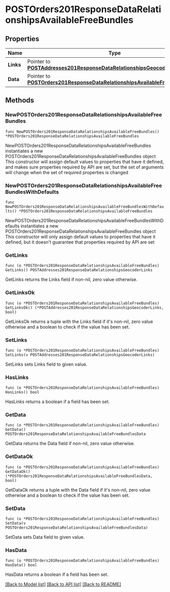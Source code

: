 # POSTOrders201ResponseDataRelationshipsAvailableFreeBundles

## Properties

Name | Type | Description | Notes
------------ | ------------- | ------------- | -------------
**Links** | Pointer to [**POSTAddresses201ResponseDataRelationshipsGeocoderLinks**](POSTAddresses201ResponseDataRelationshipsGeocoderLinks.md) |  | [optional] 
**Data** | Pointer to [**POSTOrders201ResponseDataRelationshipsAvailableFreeBundlesData**](POSTOrders201ResponseDataRelationshipsAvailableFreeBundlesData.md) |  | [optional] 

## Methods

### NewPOSTOrders201ResponseDataRelationshipsAvailableFreeBundles

`func NewPOSTOrders201ResponseDataRelationshipsAvailableFreeBundles() *POSTOrders201ResponseDataRelationshipsAvailableFreeBundles`

NewPOSTOrders201ResponseDataRelationshipsAvailableFreeBundles instantiates a new POSTOrders201ResponseDataRelationshipsAvailableFreeBundles object
This constructor will assign default values to properties that have it defined,
and makes sure properties required by API are set, but the set of arguments
will change when the set of required properties is changed

### NewPOSTOrders201ResponseDataRelationshipsAvailableFreeBundlesWithDefaults

`func NewPOSTOrders201ResponseDataRelationshipsAvailableFreeBundlesWithDefaults() *POSTOrders201ResponseDataRelationshipsAvailableFreeBundles`

NewPOSTOrders201ResponseDataRelationshipsAvailableFreeBundlesWithDefaults instantiates a new POSTOrders201ResponseDataRelationshipsAvailableFreeBundles object
This constructor will only assign default values to properties that have it defined,
but it doesn't guarantee that properties required by API are set

### GetLinks

`func (o *POSTOrders201ResponseDataRelationshipsAvailableFreeBundles) GetLinks() POSTAddresses201ResponseDataRelationshipsGeocoderLinks`

GetLinks returns the Links field if non-nil, zero value otherwise.

### GetLinksOk

`func (o *POSTOrders201ResponseDataRelationshipsAvailableFreeBundles) GetLinksOk() (*POSTAddresses201ResponseDataRelationshipsGeocoderLinks, bool)`

GetLinksOk returns a tuple with the Links field if it's non-nil, zero value otherwise
and a boolean to check if the value has been set.

### SetLinks

`func (o *POSTOrders201ResponseDataRelationshipsAvailableFreeBundles) SetLinks(v POSTAddresses201ResponseDataRelationshipsGeocoderLinks)`

SetLinks sets Links field to given value.

### HasLinks

`func (o *POSTOrders201ResponseDataRelationshipsAvailableFreeBundles) HasLinks() bool`

HasLinks returns a boolean if a field has been set.

### GetData

`func (o *POSTOrders201ResponseDataRelationshipsAvailableFreeBundles) GetData() POSTOrders201ResponseDataRelationshipsAvailableFreeBundlesData`

GetData returns the Data field if non-nil, zero value otherwise.

### GetDataOk

`func (o *POSTOrders201ResponseDataRelationshipsAvailableFreeBundles) GetDataOk() (*POSTOrders201ResponseDataRelationshipsAvailableFreeBundlesData, bool)`

GetDataOk returns a tuple with the Data field if it's non-nil, zero value otherwise
and a boolean to check if the value has been set.

### SetData

`func (o *POSTOrders201ResponseDataRelationshipsAvailableFreeBundles) SetData(v POSTOrders201ResponseDataRelationshipsAvailableFreeBundlesData)`

SetData sets Data field to given value.

### HasData

`func (o *POSTOrders201ResponseDataRelationshipsAvailableFreeBundles) HasData() bool`

HasData returns a boolean if a field has been set.


[[Back to Model list]](../README.md#documentation-for-models) [[Back to API list]](../README.md#documentation-for-api-endpoints) [[Back to README]](../README.md)


